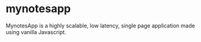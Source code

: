 # mynotesapp
MynotesApp is a highly scalable, low latency, single page application made using vanilla Javascript.
